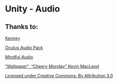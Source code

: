 # Unity - Audio

## Thanks to:

<a href="https://kenney.nl/" target="_blank"> Kenney </a>

<a href="https://developer.oculus.com/downloads/package/oculus-audio-pack-1/" target="_blank"> Oculus Audio Pack  </a>

<a href="https://mindful-audio.com/" target="_blank"> Mindful Audio </a>

<a href="incompetech.com" target="_blank"> “Wallpaper”, “Cheery Monday” Kevin MacLeod </a>

<a href="http://creativecommons.org/licenses/by/3.0/" target="_blank"> Licensed under Creative Commons: By Attribution 3.0 </a>